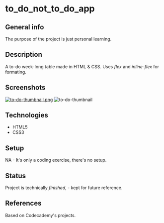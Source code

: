 # to_do_not_to_do_app

## General info
The purpose of the project is just personal learning. 

## Description
A to-do week-long table made in HTML & CSS. Uses _flex_ and _inline-flex_ for formating.  


## Screenshots
[![to-do-thumbnail.png](https://i.postimg.cc/BQZBbhdr/to-do-thumbnail.png)](https://postimg.cc/nM5Dw1V2)
<img src='https://i.postimg.cc/nM5Dw1V2/to-do-thumbnail.png' border='0' alt='to-do-thumbnail'/>


## Technologies
* HTML5
* CSS3

## Setup
NA - It's only a coding exercise, there's no setup.

## Status
Project is technically _finished_, - kept for future reference.

## References
Based on Codecademy's projects. 



